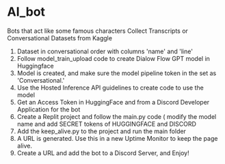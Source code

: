 # AI_bot
Bots that act like some famous characters
Collect Transcripts or Conversational Datasets from Kaggle
1) Dataset in conversational order with columns 'name' and 'line'
2) Follow model_train_upload code to create Dialow Flow GPT model in Huggingface
3) Model is created, and make sure the model pipeline token in the set as 'Conversational.'
4) Use the Hosted Inference API guidelines to create code to use the model
5) Get an Access Token in HuggingFace and from a Discord Developer Application for the bot
6) Create a Replit project and follow the main.py code ( modify the model name and add SECRET tokens of HUGGINGFACE and DISCORD
7) Add the keep_alive.py to the project and run the main folder
8) A URL is generated. Use this in a new Uptime Monitor to keep the page alive.
9) Create a URL and add the bot to a Discord Server, and Enjoy!


